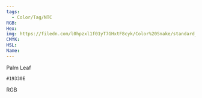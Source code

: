 ```yaml
---
tags:
  - Color/Tag/NTC
RGB:
Hex:
img: https://filedn.com/l0hpzxl1f01yT7GHxtF8cyk/Color%20Snake/standard_csv_to_svg/19330E.svg
CMYK:
HSL:
Name:
---
```

Palm Leaf
```palette
#19330E
```
RGB
